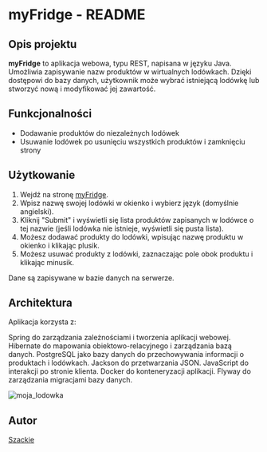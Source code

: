 # myFridge - README

## Opis projektu

**myFridge** to aplikacja webowa, typu REST, napisana w języku Java. Umożliwia zapisywanie nazw produktów w wirtualnych lodówkach. Dzięki dostępowi do bazy danych, użytkownik może wybrać istniejącą lodówkę lub stworzyć nową i modyfikować jej zawartość.

## Funkcjonalności

- Dodawanie produktów do niezależnych lodówek
- Usuwanie lodówek po usunięciu wszystkich produktów i zamknięciu strony

## Użytkowanie

1. Wejdź na stronę [myFridge](https://myfridges.onrender.com/).
2. Wpisz nazwę swojej lodówki w okienko i wybierz język (domyślnie angielski).
3. Kliknij "Submit" i wyświetli się lista produktów zapisanych w lodówce o tej nazwie (jeśli lodówka nie istnieje, wyświetli się pusta lista).
4. Możesz dodawać produkty do lodówki, wpisując nazwę produktu w okienko i klikając plusik.
5. Możesz usuwać produkty z lodówki, zaznaczając pole obok produktu i klikając minusik.

Dane są zapisywane w bazie danych na serwerze.

## Architektura

Aplikacja korzysta z:

Spring do zarządzania zależnościami i tworzenia aplikacji webowej.
Hibernate do mapowania obiektowo-relacyjnego i zarządzania bazą danych.
PostgreSQL jako bazy danych do przechowywania informacji o produktach i lodówkach.
Jackson do przetwarzania JSON.
JavaScript do interakcji po stronie klienta.
Docker do konteneryzacji aplikacji.
Flyway do zarządzania migracjami bazy danych.

![moja_lodowka](https://github.com/Szackie/myFridgeS/assets/104226817/885ea486-4a4b-48bb-987f-ba0d181fac7b)

## Autor

[Szackie](https://github.com/Szackie)
